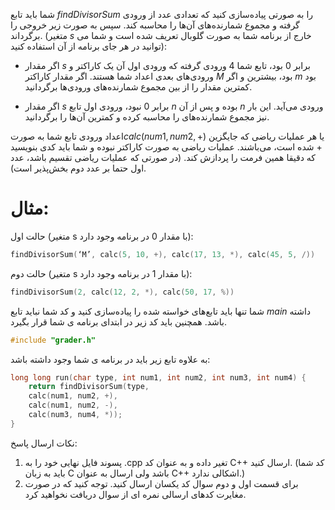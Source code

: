 شما باید تابع $findDivisorSum$ را به صورتی پیاده‌سازی کنید که تعدادی عدد از ورودی گرفته و مجموع شمارنده‌های آن‌ها را محاسبه کند. سپس به صورت زیر خروجی را برگرداند. (متغیر $s$ خارج از برنامه‌ شما به صورت گلوبال تعریف شده است و شما می توانید در هر جای برنامه از آن استفاده کنید):

+ اگر مقدار $s$ برابر 0 بود، تابع شما 4 ورودی گرفته که ورودی اول آن یک کاراکتر و ورودی‌های بعدی اعداد شما هستند. اگر مقدار کاراکتر $M$ بود، بیشترین و اگر $m$ بود کمترین مقدار را از بین مجموع شمارنده‌های ورودی‌ها برگردانید.

+ اگر مقدار $s$ برابر 0 نبود، ورودی اول تابع $n$ بوده و پس از آن $n$ ورودی می‌آید. این بار نیز مجموع شمارنده‌های را محاسبه کرده و کمترین آن‌ها را برگردانید.

 اعداد ورودی تابع شما به صورت$calc(num1, num2, +)$ یا هر عملیات ریاضی که جایگزین $+$ شده ‌است، می‌باشند. عملیات ریاضی به صورت کاراکتر نبوده و شما باید کدی بنویسید که دقیقا همین فرمت را پردازش کند. (در صورتی که عملیات ریاضی تقسیم باشد، عدد اول حتما بر عدد دوم بخش‌پذیر است).

# مثال:

حالت اول (متغیر s با مقدار 0 در برنامه وجود دارد):

``` C
findDivisorSum(‘M’, calc(5, 10, +), calc(17, 13, *), calc(45, 5, /))
```

حالت دوم (متغیر s با مقدار 1 در برنامه وجود دارد):

``` C
findDivisorSum(2, calc(12, 2, *), calc(50, 17, %))
```

شما تنها باید تابع‌های خواسته شده را پیاده‌سازی کنید و کد شما نباید تابع $main$ داشته باشد. همچنین باید کد زیر در ابتدای برنامه ی شما قرار بگیرد.

``` C
#include "grader.h"
```

به علاوه تابع زیر باید در برنامه ی شما وجود داشته باشد:

``` C
long long run(char type, int num1, int num2, int num3, int num4) {
	return findDivisorSum(type,
	calc(num1, num2, +),
	calc(num1, num2, -),
	calc(num3, num4, *));
}
```

نکات ارسال پاسخ:

1. پسوند فایل نهایی خود را به .cpp تغیر داده و به عنوان کد C++ ارسال کنید. (کد شما باید به زبان C باشد ولی ارسال به عنوان C++ اشکالی ندارد.)
2. برای قسمت اول و دوم سوال کد یکسان ارسال کنید. توجه کنید که در صورت مغایرت کد‌های ارسالی نمره ای از سوال دریافت نخواهید کرد.